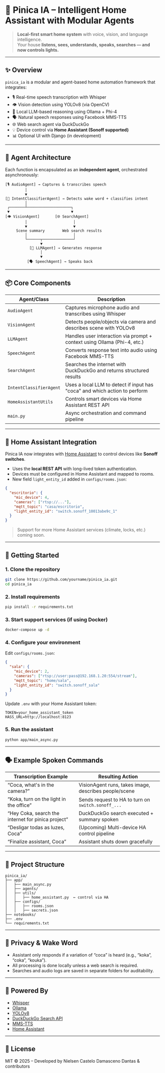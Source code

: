 
# 🏡 Pinica IA – Intelligent Home Assistant with Modular Agents

> **Local-first smart home system** with voice, vision, and language intelligence.  
> Your house **listens, sees, understands, speaks, searches — and now controls lights.**

---

## ✨ Overview

`pinica_ia` is a modular and agent-based home automation framework that integrates:

- 🎙️ Real-time speech transcription with Whisper
- 👁️ Vision detection using YOLOv8 (via OpenCV)
- 🧠 Local LLM-based reasoning using Ollama + Phi-4
- 🗣️ Natural speech responses using Facebook MMS-TTS
- 🌐 Web search agent via DuckDuckGo
- 💡 Device control via **Home Assistant (Sonoff supported)**
- 📊 Optional UI with Django (in development)

---

## 🧠 Agent Architecture

Each function is encapsulated as an **independent agent**, orchestrated asynchronously:

```
[🎙️ AudioAgent] → Captures & transcribes speech
         │
         ▼
[🧠 IntentClassifierAgent] → Detects wake word + classifies intent
         │
 ┌───────┴────────────────────┐
 ▼                            ▼
[👁️ VisionAgent]       [🌐 SearchAgent]
         │                     │
         ▼                     ▼
     Scene summary        Web search results
         │                     │
         └──────┬──────────────┘
                ▼
           [🧠 LLMAgent] → Generates response
                │
                ▼
          [🗣️ SpeechAgent] → Speaks back
```

---

## 📦 Core Components

| Agent/Class            | Description                                                                 |
|------------------------|-----------------------------------------------------------------------------|
| `AudioAgent`           | Captures microphone audio and transcribes using Whisper                    |
| `VisionAgent`          | Detects people/objects via camera and describes scene with YOLOv8          |
| `LLMAgent`             | Handles user interaction via prompt + context using Ollama (Phi-4, etc.)   |
| `SpeechAgent`          | Converts response text into audio using Facebook MMS-TTS                   |
| `SearchAgent`          | Searches the internet with DuckDuckGo and returns structured results       |
| `IntentClassifierAgent`| Uses a local LLM to detect if input has "coca" and which action to perform |
| `HomeAssistantUtils`   | Controls smart devices via Home Assistant REST API                         |
| `main.py`              | Async orchestration and command pipeline                                   |

---

## 🧩 Home Assistant Integration

Pinica IA now integrates with [Home Assistant](https://www.home-assistant.io/) to control devices like **Sonoff switches**.

- Uses the **local REST API** with long-lived token authentication.
- Devices must be configured in Home Assistant and mapped to rooms.
- New field `light_entity_id` added in `configs/rooms.json`:

```json
{
  "escritorio": {
    "mic_device": 4,
    "cameras": ["rtsp://..."],
    "mqtt_topic": "casa/escritorio",
    "light_entity_id": "switch.sonoff_10013abe9c_1"
  }
}
```

> Support for more Home Assistant services (climate, locks, etc.) coming soon.

---

## 🚀 Getting Started

### 1. Clone the repository

```bash
git clone https://github.com/yourname/pinica_ia.git
cd pinica_ia
```

### 2. Install requirements

```bash
pip install -r requirements.txt
```

### 3. Start support services (if using Docker)

```bash
docker-compose up -d
```

### 4. Configure your environment

Edit `configs/rooms.json`:

```json
{
  "sala": {
    "mic_device": 2,
    "cameras": ["rtsp://user:pass@192.168.1.20:554/stream"],
    "mqtt_topic": "home/sala",
    "light_entity_id": "switch.sonoff_sala"
  }
}
```

Update `.env` with your Home Assistant token:

```env
TOKEN=your_home_assistant_token
HASS_URL=http://localhost:8123
```

### 5. Run the assistant

```bash
python app/main_async.py
```

---

## 🗣️ Example Spoken Commands

| Transcription Example                               | Resulting Action                                            |
|-----------------------------------------------------|-------------------------------------------------------------|
| “Coca, what's in the camera?”                       | VisionAgent runs, takes image, describes people/scene       |
| “Koka, turn on the light in the office”             | Sends request to HA to turn on `switch.sonoff_...`          |
| “Hey Coka, search the internet for pinica project”  | DuckDuckGo search executed + summary spoken                 |
| “Desligar todas as luzes, Coca”                     | (Upcoming) Multi-device HA control pipeline                 |
| “Finalize assistant, Coca”                          | Assistant shuts down gracefully                             |

---

## 📂 Project Structure

```
pinica_ia/
├── app/
│   ├── main_async.py
│   ├── agents/
│   ├── utils/
│   │   ├── home_assistant.py  ← control via HA
│   ├── configs/
│   │   ├── rooms.json
│   │   ├── secrets.json
├── notebooks/
├── .env
└── requirements.txt
```

---

## 🔐 Privacy & Wake Word

- Assistant only responds if a variation of “coca” is heard (e.g., “koka”, “coka”, “kouka”).
- All processing is done locally unless a web search is required.
- Searches and audio logs are saved in separate folders for auditability.

---

## 🧠 Powered By

- [Whisper](https://github.com/openai/whisper)
- [Ollama](https://ollama.com/)
- [YOLOv8](https://github.com/ultralytics/ultralytics)
- [DuckDuckGo Search API](https://duckduckgo.com)
- [MMS-TTS](https://github.com/facebookresearch/fairseq/tree/main/examples/mms)
- [Home Assistant](https://www.home-assistant.io/)

---

## 📘 License

MIT © 2025 – Developed by Nielsen Castelo Damasceno Dantas & contributors
